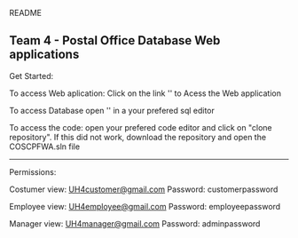 README

Team 4 - Postal Office Database Web applications
---------------------------------------------------------
Get Started:

To access Web aplication: Click on the link '' to Acess the Web application

To access Database open '' in a your prefered sql editor

To access the code: open your prefered code editor and click on "clone repository". If this did not work,
download the repository and open the COSCPFWA.sln file

---------------------------------------------------------
Permissions:

Costumer view: UH4customer@gmail.com
Password: customerpassword

Employee view: UH4employee@gmail.com
Password: employeepassword

Manager view: UH4manager@gmail.com
Password: adminpassword

